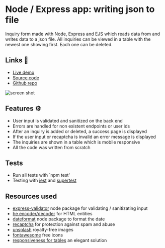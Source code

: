 # Node / Express app: writing json to file

Inquiry form made with Node, Express and EJS which reads data from and writes data to a json file. All inquiries can be viewed in a table with the newest one showing first. Each one can be deleted. 

## Links 🔗

- [Live demo](https://express-crud-writing-json-to-file.rolandjlevy.repl.co/)
- [Source code](https://replit.com/@RolandJLevy/express-crud-writing-json-to-file)
- [Github repo](https://github.com/rolandjlevy/express-crud-writing-json-to-file)

![screen shot](https://raw.githubusercontent.com/rolandjlevy/express-crud-writing-json-to-file/master/public/images/screen-shot.png)

## Features ⚙️
- User input is validated and sanitized on the back end
- Errors are handled for non existent endpoints or user ids
- After an inquiry is added or deleted, a success page is displayed
- If the user input or recaptcha is invalid an error message is displayed
- The inquiries are shown in a table which is mobile responsive
- All the code was written from scratch

## Tests
- Run all tests with `npm test'
- Testing with [jest](https://jestjs.io) and [supertest](https://www.npmjs.com/package/supertest)

## Resources used
- [express-validator](https://express-validator.github.io/docs/) node package for validating / sanitizating input
- [he encoder/decoder](https://github.com/mathiasbynens/he) for HTML entities
- [dateformat](https://www.npmjs.com/package/dateformat) node package to format the date
- [recaptcha](https://developers.google.com/recaptcha) for protection against spam and abuse
- [unsplash](https://unsplash.com/) royalty-free images
- [fontawesome](https://fontawesome.com) free icons
- [responsiveness for tables](https://uglyduck.ca/responsive-tables/) an elegant solution